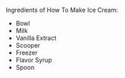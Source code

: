 Ingredients of How To Make Ice Cream:
- Bowl
- Milk
- Vanilla Extract
- Scooper
- Freezer
- Flavor Syrup
- Spoon